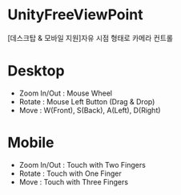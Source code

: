 # UnityFreeViewPoint
[데스크탑 &amp; 모바일 지원]자유 시점 형태로 카메라 컨트롤


# Desktop
- Zoom In/Out : Mouse Wheel
- Rotate : Mouse Left Button (Drag & Drop)
- Move : W(Front), S(Back), A(Left), D(Right)

# Mobile
- Zoom In/Out : Touch with Two Fingers
- Rotate : Touch with One Finger
- Move : Touch with Three Fingers
